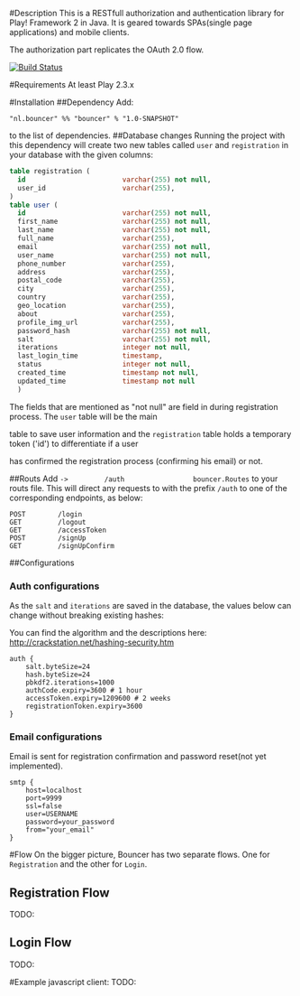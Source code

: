 #Description
This is a RESTfull authorization and authentication library for Play! Framework 2 in Java. It is geared towards SPAs(single page applications) and mobile clients. 

The authorization part replicates the OAuth 2.0 flow.

[![Build Status](https://travis-ci.org/hossein761/bouncer.svg?branch=master)](https://travis-ci.org/hossein761/bouncer)


#Requirements
At least Play 2.3.x

#Installation
##Dependency
Add:

```"nl.bouncer" %% "bouncer" % "1.0-SNAPSHOT"```

to the list of dependencies.
##Database changes
Running the project with this dependency will create two new tables called ```user``` and ```registration``` in your database with the given columns:

```sql
table registration (
  id                        varchar(255) not null,
  user_id                   varchar(255),
)
table user (
  id                        varchar(255) not null,
  first_name                varchar(255) not null,
  last_name                 varchar(255) not null,
  full_name                 varchar(255),
  email                     varchar(255) not null,
  user_name                 varchar(255) not null,
  phone_number              varchar(255),
  address                   varchar(255),
  postal_code               varchar(255),
  city                      varchar(255),
  country                   varchar(255),
  geo_location              varchar(255),
  about                     varchar(255),
  profile_img_url           varchar(255),
  password_hash             varchar(255) not null,
  salt                      varchar(255) not null,
  iterations                integer not null,
  last_login_time           timestamp,
  status                    integer not null,
  created_time              timestamp not null,
  updated_time              timestamp not null
  )
```

The fields that are mentioned as "not null" are field in during registration process. The ```user``` table will be the main

table to save user information and the ```registration``` table holds a temporary token ('id') to differentiate if a user 

has confirmed the registration process (confirming his email) or not.

##Routs
Add ```->         /auth                	bouncer.Routes``` to your routs file. This will direct any requests to with the 
prefix ```/auth``` to one of the corresponding endpoints, as below:

```
POST        /login              
GET			/logout				
GET         /accessToken        
POST        /signUp             
GET         /signUpConfirm      
```

##Configurations
### Auth configurations
As the ```salt``` and ```iterations``` are saved in the database, the values below can change without breaking existing hashes:

You can find the algorithm and the descriptions here: http://crackstation.net/hashing-security.htm

```
auth {
    salt.byteSize=24
    hash.byteSize=24
    pbkdf2.iterations=1000
    authCode.expiry=3600 # 1 hour
    accessToken.expiry=1209600 # 2 weeks
    registrationToken.expiry=3600
}
```

### Email configurations
Email is sent for registration confirmation and password reset(not yet implemented).
```
smtp {
	host=localhost
	port=9999
	ssl=false
	user=USERNAME
	password=your_password
	from="your_email"
}
```

#Flow
On the bigger picture, Bouncer has two separate flows. One for ``Registration`` and the other for ``Login``.
## Registration Flow
TODO:
## Login Flow
TODO:


#Example javascript client:
TODO:

